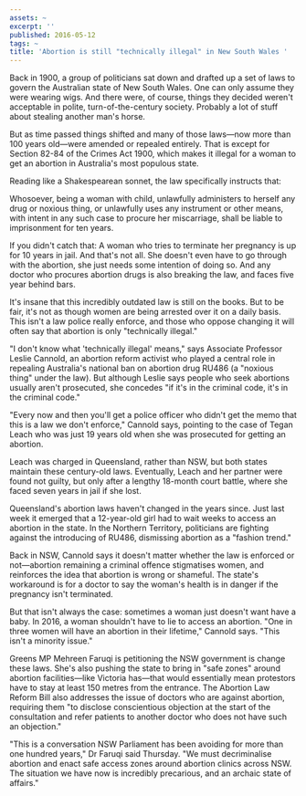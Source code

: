 ```yaml
---
assets: ~
excerpt: ''
published: 2016-05-12
tags: ~
title: 'Abortion is still "technically illegal" in New South Wales '
---
```

Back in 1900, a group of politicians sat down and drafted up a set of laws to govern the Australian state of New South Wales. One can only assume they were wearing wigs. And there were, of course, things they decided weren't acceptable in polite, turn-of-the-century society. Probably a lot of stuff about stealing another man's horse.

But as time passed things shifted and many of those laws—now more than 100 years old—were amended or repealed entirely. That is except for Section 82-84 of the Crimes Act 1900, which makes it illegal for a woman to get an abortion in Australia's most populous state.

Reading like a Shakespearean sonnet, the law specifically instructs that:

Whosoever, being a woman with child, 
unlawfully administers to herself any drug or noxious thing, or
unlawfully uses any instrument or other means,
with intent in any such case to procure her miscarriage,
shall be liable to imprisonment for ten years.

If you didn't catch that: A woman who tries to terminate her pregnancy is up for 10 years in jail. And that's not all. She doesn't even have to go through with the abortion, she just needs some intention of doing so. And any doctor who procures abortion drugs is also breaking the law, and faces five year behind bars.

It's insane that this incredibly outdated law is still on the books. But to be fair, it's not as though women are being arrested over it on a daily basis. This isn't a law police really enforce, and those who oppose changing it will often say that abortion is only "technically illegal."

"I don't know what 'technically illegal' means," says Associate Professor Leslie Cannold, an abortion reform activist who played a central role in repealing Australia's national ban on abortion drug RU486 (a "noxious thing" under the law). But although Leslie says people who seek abortions usually aren't prosecuted, she concedes "if it's in the criminal code, it's in the criminal code."

"Every now and then you'll get a police officer who didn't get the memo that this is a law we don't enforce," Cannold says, pointing to the case of Tegan Leach who was just 19 years old when she was prosecuted for getting an abortion.

Leach was charged in Queensland, rather than NSW, but both states maintain these century-old laws. Eventually, Leach and her partner were found not guilty, but only after a lengthy 18-month court battle, where she faced seven years in jail if she lost.

Queensland's abortion laws haven't changed in the years since. Just last week it emerged that a 12-year-old girl had to wait weeks to access an abortion in the state. In the Northern Territory, politicians are fighting against the introducing of RU486, dismissing abortion as a "fashion trend."

Back in NSW, Cannold says it doesn't matter whether the law is enforced or not—abortion remaining a criminal offence stigmatises women, and reinforces the idea that abortion is wrong or shameful. The state's workaround is for a doctor to say the woman's health is in danger if the pregnancy isn't terminated.

But that isn't always the case: sometimes a woman just doesn't want have a baby. In 2016, a woman shouldn't have to lie to access an abortion. "One in three women will have an abortion in their lifetime," Cannold says. "This isn't a minority issue."

Greens MP Mehreen Faruqi is petitioning the NSW government is change these laws. She's also pushing the state to bring in "safe zones" around abortion facilities—like Victoria has—that would essentially mean protestors have to stay at least 150 metres from the entrance. The Abortion Law Reform Bill also addresses the issue of doctors who are against abortion, requiring them "to disclose conscientious objection at the start of the consultation and refer patients to another doctor who does not have such an objection."

"This is a conversation NSW Parliament has been avoiding for more than one hundred years," Dr Faruqi said Thursday. "We must decriminalise abortion and enact safe access zones around abortion clinics across NSW. The situation we have now is incredibly precarious, and an archaic state of affairs."